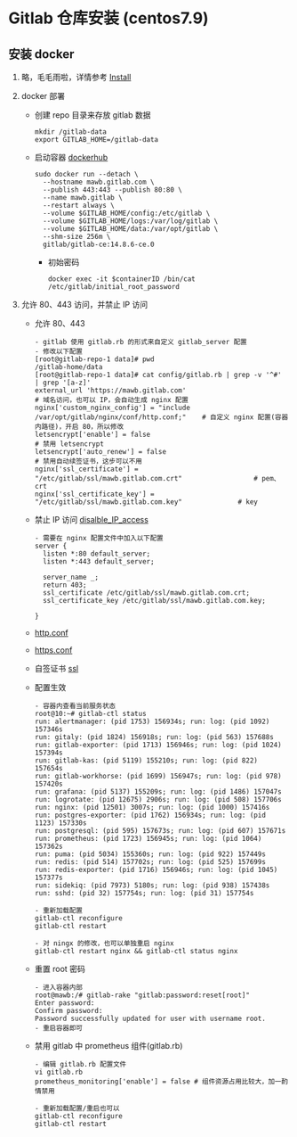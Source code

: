 # Gitlab 仓库安装 (centos7.9)

## 安装 docker

1. 略，毛毛雨啦，详情参考 [Install][install]

2. docker 部署

   - 创建 repo 目录来存放 gitlab 数据

     ```shell
     mkdir /gitlab-data
     export GITLAB_HOME=/gitlab-data
     ```

   - 启动容器 [dockerhub][image]

     ```shell
     sudo docker run --detach \
       --hostname mawb.gitlab.com \
       --publish 443:443 --publish 80:80 \
       --name mawb.gitlab \
       --restart always \
       --volume $GITLAB_HOME/config:/etc/gitlab \
       --volume $GITLAB_HOME/logs:/var/log/gitlab \
       --volume $GITLAB_HOME/data:/var/opt/gitlab \
       --shm-size 256m \
       gitlab/gitlab-ce:14.8.6-ce.0
     ```
   
   
      - 初始密码
   
        ```shell
        docker exec -it $containerID /bin/cat /etc/gitlab/initial_root_password
        ```
   

3. 允许 80、443 访问，并禁止 IP 访问

   - 允许 80、443

     ```shell
     - gitlab 使用 gitlab.rb 的形式来自定义 gitlab_server 配置
     - 修改以下配置
     [root@gitlab-repo-1 data]# pwd
     /gitlab-home/data
     [root@gitlab-repo-1 data]# cat config/gitlab.rb | grep -v '^#' | grep '[a-z]'
     external_url 'https://mawb.gitlab.com'                                            # 域名访问，也可以 IP，会自动生成 nginx 配置
     nginx['custom_nginx_config'] = "include /var/opt/gitlab/nginx/conf/http.conf;"    # 自定义 nginx 配置(容器内路径)，开启 80，所以修改
     letsencrypt['enable'] = false                                                     # 禁用 letsencrypt
     letsencrypt['auto_renew'] = false                                                 # 禁用自动续签证书，这步可以不用
     nginx['ssl_certificate'] = "/etc/gitlab/ssl/mawb.gitlab.com.crt"                  # pem、crt
     nginx['ssl_certificate_key'] = "/etc/gitlab/ssl/mawb.gitlab.com.key"              # key
     ```

   - 禁止 IP 访问 [disalble_IP_access][disalble_IP_access]

     ```nginx
     - 需要在 nginx 配置文件中加入以下配置
     server {
       listen *:80 default_server;
       listen *:443 default_server;
         
       server_name _;
       return 403;
       ssl_certificate /etc/gitlab/ssl/mawb.gitlab.com.crt;
       ssl_certificate_key /etc/gitlab/ssl/mawb.gitlab.com.key;
     
     }
     ```
   - [http.conf][http]
   - [https.conf][https] 

   - 自签证书 [ssl][ssl]

   - 配置生效

     ```shell
     - 容器内查看当前服务状态
     root@10:~# gitlab-ctl status
     run: alertmanager: (pid 1753) 156934s; run: log: (pid 1092) 157346s
     run: gitaly: (pid 1824) 156918s; run: log: (pid 563) 157688s
     run: gitlab-exporter: (pid 1713) 156946s; run: log: (pid 1024) 157394s
     run: gitlab-kas: (pid 5119) 155210s; run: log: (pid 822) 157654s
     run: gitlab-workhorse: (pid 1699) 156947s; run: log: (pid 978) 157420s
     run: grafana: (pid 5137) 155209s; run: log: (pid 1486) 157047s
     run: logrotate: (pid 12675) 2906s; run: log: (pid 508) 157706s
     run: nginx: (pid 12501) 3007s; run: log: (pid 1000) 157416s
     run: postgres-exporter: (pid 1762) 156934s; run: log: (pid 1123) 157330s
     run: postgresql: (pid 595) 157673s; run: log: (pid 607) 157671s
     run: prometheus: (pid 1723) 156945s; run: log: (pid 1064) 157362s
     run: puma: (pid 5034) 155360s; run: log: (pid 922) 157449s
     run: redis: (pid 514) 157702s; run: log: (pid 525) 157699s
     run: redis-exporter: (pid 1716) 156946s; run: log: (pid 1045) 157377s
     run: sidekiq: (pid 7973) 5180s; run: log: (pid 938) 157438s
     run: sshd: (pid 32) 157754s; run: log: (pid 31) 157754s
     
     - 重新加载配置
     gitlab-ctl reconfigure
     gitlab-ctl restart
     
     - 对 ningx 的修改，也可以单独重启 nginx
     gitlab-ctl restart nginx && gitlab-ctl status nginx
     ```
   
   - 重置 root 密码
   
     ```shell
     - 进入容器内部
     root@mawb:/# gitlab-rake "gitlab:password:reset[root]"
     Enter password: 
     Confirm password: 
     Password successfully updated for user with username root.
     - 重启容器即可
     ```
   
   
   - 禁用 gitlab 中 prometheus 组件(gitlab.rb)
   
     ```shell
     - 编辑 gitlab.rb 配置文件
     vi gitlab.rb
     prometheus_monitoring['enable'] = false # 组件资源占用比较大，加一酌情禁用
     
     - 重新加载配置/重启也可以
     gitlab-ctl reconfigure
     gitlab-ctl restart
     ```
   
     


[install]:https://docs.docker.com/engine/install/centos/

[image]: https://hub.docker.com/r/gitlab/gitlab-ce/tags?page=1&name=14.8.6

[ssl]: https://githubshirongxin.github.io/Gitlab%E4%BD%BF%E7%94%A8%E8%87%AA%E7%AD%BE%E5%90%8D%E8%AF%81%E4%B9%A6%E5%BC%80%E5%90%AFhttps/

[disalble_IP_access]:https://wsgzao.github.io/post/nginx-default-server/

[http]: https://raw.githubusercontent.com/bertreyking/bertreyking.github.io/main/src/other/gitlab/http.conf

[https]: https://raw.githubusercontent.com/bertreyking/bertreyking.github.io/main/src/other/gitlab/gitlab-http.conf
